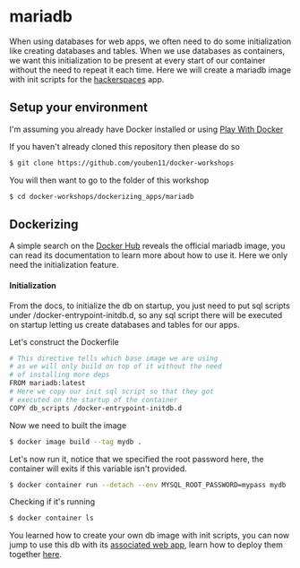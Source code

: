 # mariadb

When using databases for web apps, we often need to do some initialization like creating databases and tables. When we use databases as containers, we want this initialization to be present at every start of our container without the need to repeat it each time. Here we will create a mariadb image with init scripts for the [hackerspaces](/hackerspaces) app.

## Setup your environment

I'm assuming you already have Docker installed or using [Play With Docker](https://labs.play-with-docker.com/)

If you haven't already cloned this repository then please do so

```bash
$ git clone https://github.com/youben11/docker-workshops
```

You will then want to go to the folder of this workshop

```bash
$ cd docker-workshops/dockerizing_apps/mariadb
```

## Dockerizing

A simple search on the [Docker Hub](https://hub.docker.com/) reveals the official mariadb image, you can read its documentation to learn more about how to use it. Here we only need the initialization feature.

#### Initialization

From the docs, to initialize the db on startup, you just need to put sql scripts under /docker-entrypoint-initdb.d, so any sql script there will be executed on startup letting us create databases and tables for our apps.

Let's construct the Dockerfile

```bash
# This directive tells which base image we are using
# as we will only build on top of it without the need
# of installing more deps
FROM mariadb:latest
# Here we copy our init sql script so that they got
# executed on the startup of the container
COPY db_scripts /docker-entrypoint-initdb.d
```

Now we need to built the image

```bash
$ docker image build --tag mydb .
```

Let's now run it, notice that we specified the root password here, the container will exits if this variable isn't provided.

```bash
$ docker container run --detach --env MYSQL_ROOT_PASSWORD=mypass mydb
```

Checking if it's running

```bash
$ docker container ls
```

You learned how to create your own db image with init scripts, you can now jump to use this db with its [associated web app](../hackerspaces), learn how to deploy them together [here](#).
